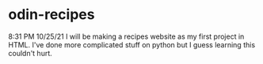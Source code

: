 # odin-recipes
8:31 PM 10/25/21
    I will be making a recipes website as my first project in HTML.
    I've done more complicated stuff on python but I guess learning this
    couldn't hurt. 